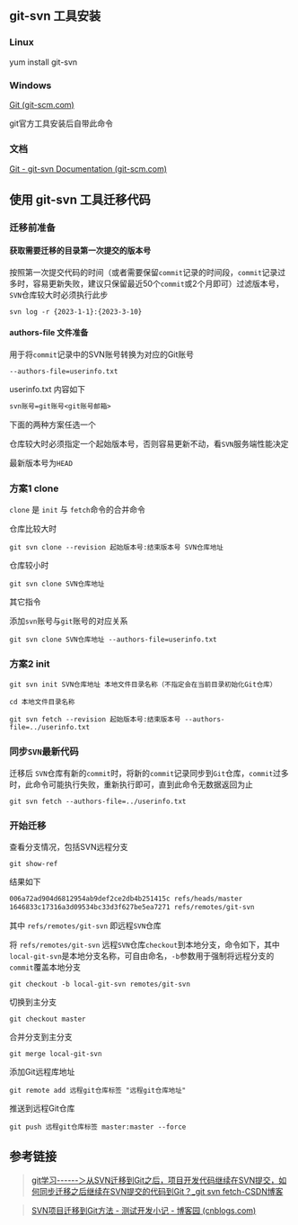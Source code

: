 ## git-svn 工具安装



### Linux

yum install git-svn



### Windows

[Git (git-scm.com)](https://git-scm.com/)

git官方工具安装后自带此命令



### 文档

[Git - git-svn Documentation (git-scm.com)](https://git-scm.com/docs/git-svn)



## 使用 git-svn 工具迁移代码



### 迁移前准备

#### 获取需要迁移的目录第一次提交的版本号

按照第一次提交代码的时间（或者需要保留`commit`记录的时间段，`commit`记录过多时，容易更新失败，建议只保留最近50个`commit`或2个月即可）过滤版本号，`SVN`仓库较大时必须执行此步

`svn log -r {2023-1-1}:{2023-3-10}` 



####  authors-file 文件准备

用于将`commit`记录中的SVN账号转换为对应的Git账号

`--authors-file=userinfo.txt`

userinfo.txt 内容如下

```txt
svn账号=git账号<git账号邮箱>
```



下面的两种方案任选一个

仓库较大时必须指定一个起始版本号，否则容易更新不动，看`SVN`服务端性能决定

最新版本号为`HEAD`



### 方案1 clone

`clone` 是 `init` 与 `fetch`命令的合并命令



仓库比较大时

`git svn clone --revision 起始版本号:结束版本号 SVN仓库地址`



仓库较小时

`git svn clone SVN仓库地址`



其它指令

添加`svn`账号与`git`账号的对应关系

`git svn clone SVN仓库地址 --authors-file=userinfo.txt`



### 方案2 init

`git svn init SVN仓库地址 本地文件目录名称（不指定会在当前目录初始化Git仓库）`



`cd 本地文件目录名称`



`git svn fetch --revision 起始版本号:结束版本号 --authors-file=../userinfo.txt`



### 同步`SVN`最新代码

迁移后 `SVN`仓库有新的`commit`时，将新的`commit`记录同步到`Git`仓库，`commit`过多时，此命令可能执行失败，重新执行即可，直到此命令无数据返回为止

`git svn fetch --authors-file=../userinfo.txt`

### 开始迁移

查看分支情况，包括SVN远程分支

`git show-ref`

结果如下

```sh
006a72ad904d6812954ab9def2ce2db4b251415c refs/heads/master
1646833c17316a3d09534bc33d3f627be5ea7271 refs/remotes/git-svn
```

其中 `refs/remotes/git-svn` 即远程`SVN`仓库

将 `refs/remotes/git-svn` 远程`SVN`仓库`checkout`到本地分支，命令如下，其中`local-git-svn`是本地分支名称，可自由命名，`-b`参数用于强制将远程分支的`commit`覆盖本地分支

`git checkout -b local-git-svn remotes/git-svn`

切换到主分支

`git checkout master`

合并分支到主分支

`git merge local-git-svn`

添加Git远程库地址

`git remote add 远程git仓库标签 "远程git仓库地址"`

推送到远程Git仓库

`git push 远程git仓库标签 master:master --force`



## 参考链接

> [git学习------＞从SVN迁移到Git之后，项目开发代码继续在SVN提交，如何同步迁移之后继续在SVN提交的代码到Git？_git svn fetch-CSDN博客](https://blog.csdn.net/ouyang_peng/article/details/76220621)

> [SVN项目迁移到Git方法 - 测试开发小记 - 博客园 (cnblogs.com)](https://www.cnblogs.com/hiyong/p/17157796.html)
